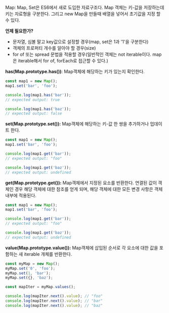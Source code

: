 Map:  Map, Set은 ES6에서 새로 도입한 자료구조다. Map 객체는 키-값을 저장하는데 키는 자료형을 구분한다. 그리고 new Map을 만들때 배열을 넣어서 초기값을 지정 할 수 있다.

**언제 필요한가?**

- 문자열, 심볼 말고 key값으로 설정할 경우(map, set은 1과 '1'을 구분한다)
- 객체의 프로퍼티 개수를 알아야 할 경우(size)
- for of 또는 spread 문법을 적용할 경우(일반적인 객체는 not iterable이다. map은 iterable해서 for of, forEach로 접근할 수 있다.)

**has(Map.prototype.has())**: Map객체에 해당하는 키가 있는지 확인한다.

```jsx
const map1 = new Map();
map1.set('bar', 'foo');

console.log(map1.has('bar'));
// expected output: true

console.log(map1.has('baz'));
// expected output: false
```

**set(Map.prototype.set()):** Map객체에 해당하는 키-값 한 쌍을 추가하거나 업데이트 한다.

```jsx
const map1 = new Map();
map1.set('bar', 'foo');

console.log(map1.get('bar'));
// expected output: "foo"

console.log(map1.get('baz'));
// expected output: undefined
```

**get(Map.prototype.get()):** Map객체에서 지정된 요소를 반환한다. 연결된 값이 객체인 경우 해당 객체에 대한 참조를 얻게 되며, 해당 객체에 대한 모든 변경 사항은 객체 내부에 적용된다.

```jsx
const map1 = new Map();
map1.set('bar', 'foo');

console.log(map1.get('bar'));
// expected output: "foo"

console.log(map1.get('baz'));
// expected output: undefined
```

**value(Map.prototype.value()):** Map객체에 삽입된 순서로 각 요소에 대한 값을 포함하는 새 iterable 개체를 반환한다.

```jsx
const myMap = new Map();
myMap.set('0', 'foo');
myMap.set(1, 'bar');
myMap.set({}, 'baz');

const mapIter = myMap.values();

console.log(mapIter.next().value); // "foo"
console.log(mapIter.next().value); // "bar"
console.log(mapIter.next().value); // "baz"
```
